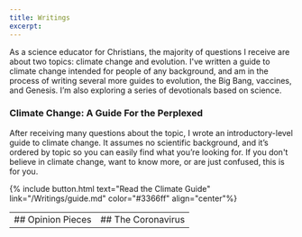 ```yaml
---
title: Writings
excerpt:
---
```


As a science educator for Christians, the majority of questions I receive are about two topics: climate change and evolution. I've written a guide to climate change intended for people of any background, and am in the process of writing several more guides to evolution, the Big Bang, vaccines, and Genesis. I’m also exploring a series of devotionals based on science.

### Climate Change: A Guide For the Perplexed
After receiving many questions about the topic, I wrote an introductory-level guide to climate change. It assumes no scientific background, and it’s ordered by topic so you can easily find what you’re looking for. If you don't believe in climate change, want to know more, or are just confused, this is for you.

{% include button.html text="Read the Climate Guide" link="/Writings/guide.md" color="#3366ff" align="center"%}

<table>
    <tr>
        <td> ## Opinion Pieces</td>
        <td> ## The Coronavirus</td>
    </tr>
</table>
